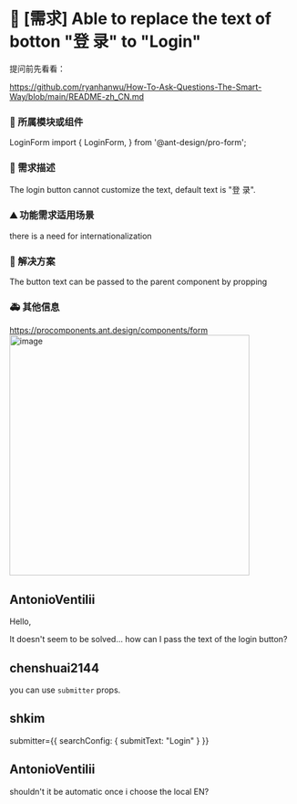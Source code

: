 # 👑 [需求] Able to replace the text of botton "登 录" to "Login"

提问前先看看：

https://github.com/ryanhanwu/How-To-Ask-Questions-The-Smart-Way/blob/main/README-zh_CN.md

### 🔩 所属模块或组件

LoginForm
import { LoginForm, } from '@ant-design/pro-form';

### 🥰 需求描述

The login button cannot customize the text, default text is "登 录".

### ⛰ 功能需求适用场景

there is a need for internationalization

### 🧐 解决方案

The button text can be passed to the parent component by propping

### 🚑 其他信息

https://procomponents.ant.design/components/form
<img width="421" alt="image" src="https://user-images.githubusercontent.com/85025370/160210410-bfece85d-af86-4f34-9c73-ca351e98c79c.png">

## AntonioVentilii

Hello,

It doesn't seem to be solved... how can I pass the text of the login button?

## chenshuai2144

you can use `submitter` props.

## shkim

submitter={{ searchConfig: { submitText: "Login" } }}

## AntonioVentilii

shouldn't it be automatic once i choose the local EN?
